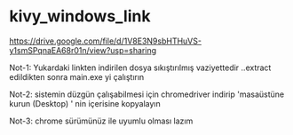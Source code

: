 # kivy_windows_link
https://drive.google.com/file/d/1V8E3N9sbHTHuVS-y1smSPqnaEA68r01n/view?usp=sharing

Not-1: Yukardaki linkten indirilen dosya sıkıştırılmış vaziyettedir ..extract edildikten sonra main.exe yi çalıştırın 

Not-2: sistemin düzgün çalışabilmesi için chromedriver indirip 'masaüstüne kurun (Desktop) ' nin içerisine kopyalayın 

Not-3: chrome sürümünüz ile uyumlu olması lazım 
